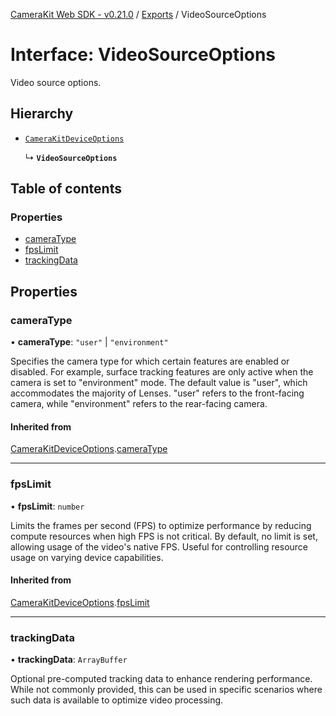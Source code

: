 [CameraKit Web SDK - v0.21.0](../README.md) / [Exports](../modules.md) / VideoSourceOptions

# Interface: VideoSourceOptions

Video source options.

## Hierarchy

- [`CameraKitDeviceOptions`](CameraKitDeviceOptions.md)

  ↳ **`VideoSourceOptions`**

## Table of contents

### Properties

- [cameraType](VideoSourceOptions.md#cameratype)
- [fpsLimit](VideoSourceOptions.md#fpslimit)
- [trackingData](VideoSourceOptions.md#trackingdata)

## Properties

### cameraType

• **cameraType**: ``"user"`` \| ``"environment"``

Specifies the camera type for which certain features are enabled or disabled.
For example, surface tracking features are only active when the camera is set to "environment" mode.
The default value is "user", which accommodates the majority of Lenses.
"user" refers to the front-facing camera, while "environment" refers to the rear-facing camera.

#### Inherited from

[CameraKitDeviceOptions](CameraKitDeviceOptions.md).[cameraType](CameraKitDeviceOptions.md#cameratype)

___

### fpsLimit

• **fpsLimit**: `number`

Limits the frames per second (FPS) to optimize performance by reducing compute resources
when high FPS is not critical. By default, no limit is set, allowing usage of the video's native FPS.
Useful for controlling resource usage on varying device capabilities.

#### Inherited from

[CameraKitDeviceOptions](CameraKitDeviceOptions.md).[fpsLimit](CameraKitDeviceOptions.md#fpslimit)

___

### trackingData

• **trackingData**: `ArrayBuffer`

Optional pre-computed tracking data to enhance rendering performance.
While not commonly provided, this can be used in specific scenarios
where such data is available to optimize video processing.
